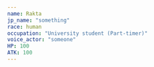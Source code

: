 ```yaml
---
name: Rakta
jp_name: "something"
race: human
occupation: "University student (Part-timer)"
voice_actor: "someone"
HP: 100
ATK: 100
---
```

